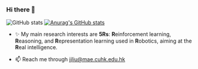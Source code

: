 ### Hi there 👋

![GitHub stats](https://github-readme-stats.vercel.app/api?username=Skylark0924&count_private=true&bg_color=50,e96123,904e98&title_color=fff&text_color=fff&icon_color=79ff97&show_icons=true)
[![Anurag's GitHub stats](https://github-readme-stats.vercel.app/api?username=Skylark0924)](https://github.com/skylark0924/github-readme-stats)


<!--
theme:dark, radical, merko, gruvbox, tokyonight, onedark, cobalt, synthwave, highcontrast, dracula
check all theme at https://github.com/anuraghazra/github-readme-stats/blob/master/themes/README.md
**Skylark0924/Skylark0924** is a ✨ _special_ ✨ repository because its `README.md` (this file) appears on your GitHub profile.

Here are some ideas to get you started:

- ✨ My main research interests are **5R**s: **R**einforcement learning, **R**easoning, and **R**epresentation learning used in **R**obotics, aiming at the **R**eal intelligence. 
- 🔭 I’m currently working on robot reasoning navigation, like CVPR Habitat competition.
- 🌱 I’m currently learning graph neural networks.
- 💼 I'm currently working as a research intern at Huawei 2012 Central Research Institute.
- 🎓 I'm also a last-year graduate student of Shanghai Jiao Tong University and finding a worldwide Ph.D. position in robot learning now.
- 🌱 I’m currently learning graph neural networks.
- 👯 I’m looking to collaborate on ...
- 🤔 I’m looking for help with ...
- 💬 Ask me about ...

- 😄 Pronouns: ...
- ⚡ Fun fact: ...

-->

- ✨ My main research interests are **5Rs**: **R**einforcement learning, **R**easoning, and **R**epresentation learning used in **R**obotics, aiming at the **R**eal intelligence. 

- 📫 Reach me through jjliu@mae.cuhk.edu.hk
